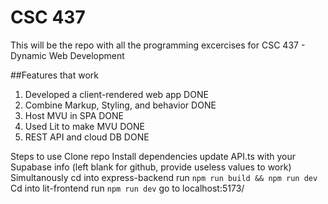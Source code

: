 # CSC 437
This will be the repo with all the programming excercises for CSC 437 - Dynamic Web Development

##Features that work
1. Developed a client-rendered web app DONE
2. Combine Markup, Styling, and behavior DONE
3. Host MVU in SPA DONE
4. Used Lit to make MVU DONE
5. REST API and cloud DB DONE

Steps to use
Clone repo
Install dependencies
update API.ts with your Supabase info (left blank for github, provide useless values to work)
Simultanously cd into express-backend
run `npm run build && npm run dev`
Cd into lit-frontend
run `npm run dev`
go to localhost:5173/
